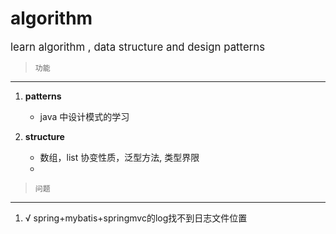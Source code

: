 # algorithm
<big>learn algorithm , data structure and design patterns</big>

>     功能

----

1. **patterns** <br>
    - java 中设计模式的学习

1. **structure** <br>
    - 数组，list 协变性质，泛型方法, 类型界限
    -


>     问题

 ---

1. √ spring+mybatis+springmvc的log找不到日志文件位置